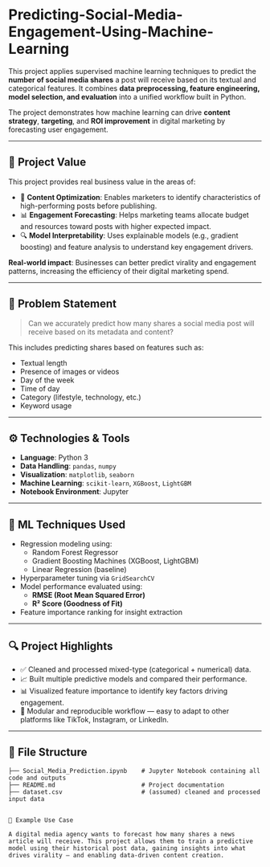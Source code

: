 # Predicting-Social-Media-Engagement-Using-Machine-Learning

This project applies supervised machine learning techniques to predict the **number of social media shares** a post will receive based on its textual and categorical features. It combines **data preprocessing, feature engineering, model selection, and evaluation** into a unified workflow built in Python.

The project demonstrates how machine learning can drive **content strategy**, **targeting**, and **ROI improvement** in digital marketing by forecasting user engagement.

---

## 💼 Project Value

This project provides real business value in the areas of:

- 🎯 **Content Optimization**: Enables marketers to identify characteristics of high-performing posts before publishing.
- 📊 **Engagement Forecasting**: Helps marketing teams allocate budget and resources toward posts with higher expected impact.
- 🔍 **Model Interpretability**: Uses explainable models (e.g., gradient boosting) and feature analysis to understand key engagement drivers.

**Real-world impact**: Businesses can better predict virality and engagement patterns, increasing the efficiency of their digital marketing spend.

---

## 🧠 Problem Statement

> Can we accurately predict how many shares a social media post will receive based on its metadata and content?

This includes predicting shares based on features such as:

- Textual length
- Presence of images or videos
- Day of the week
- Time of day
- Category (lifestyle, technology, etc.)
- Keyword usage

---

## ⚙️ Technologies & Tools

- **Language**: Python 3  
- **Data Handling**: `pandas`, `numpy`  
- **Visualization**: `matplotlib`, `seaborn`  
- **Machine Learning**: `scikit-learn`, `XGBoost`, `LightGBM`  
- **Notebook Environment**: Jupyter

---

## 🧪 ML Techniques Used

- Regression modeling using:
  - Random Forest Regressor
  - Gradient Boosting Machines (XGBoost, LightGBM)
  - Linear Regression (baseline)
- Hyperparameter tuning via `GridSearchCV`
- Model performance evaluated using:
  - **RMSE (Root Mean Squared Error)**
  - **R² Score (Goodness of Fit)**
- Feature importance ranking for insight extraction

---

## 🔍 Project Highlights

- ✅ Cleaned and processed mixed-type (categorical + numerical) data.
- 📈 Built multiple predictive models and compared their performance.
- 📊 Visualized feature importance to identify key factors driving engagement.
- 💾 Modular and reproducible workflow — easy to adapt to other platforms like TikTok, Instagram, or LinkedIn.

---

## 📁 File Structure

```text
├── Social_Media_Prediction.ipynb    # Jupyter Notebook containing all code and outputs
├── README.md                        # Project documentation
├── dataset.csv                      # (assumed) cleaned and processed input data


🧬 Example Use Case

A digital media agency wants to forecast how many shares a news article will receive. This project allows them to train a predictive model using their historical post data, gaining insights into what drives virality — and enabling data-driven content creation.
